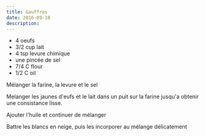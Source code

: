 ```yaml
---
title: Gauffres
date: 2016-09-18
description: 
---
```


* 4 oeufs
* 3/2 cup lait
* 4 tsp levure chimique
* une pincée de sel
* 7/4 C flour
* 1/2 C oil

Mélanger la farine, la levure et le sel

Melanger les jaunes d'eufs et le lait dans un puit sur la farine jusqu'a obtenir une consistance lisse.

Ajouter l'huile et continuer de mélanger 

Battre les blancs en neige, puis les incorporer au mélange délicatement

